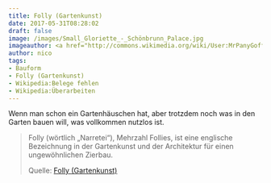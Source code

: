 ```yaml
---
title: Folly (Gartenkunst)
date: 2017-05-31T08:28:02
draft: false
image: /images/Small_Gloriette_-_Schönbrunn_Palace.jpg
imageauthor: <a href="http://commons.wikimedia.org/wiki/User:MrPanyGoff" title="User:MrPanyGoff">MrPanyGoff</a>
author: nico
tags: 
- Bauform
- Folly (Gartenkunst)
- Wikipedia:Belege fehlen
- Wikipedia:Überarbeiten
---
```


Wenn man schon ein Gartenhäuschen hat, aber trotzdem noch was in den Garten bauen will, was vollkommen nutzlos ist.

> Folly (wörtlich „Narretei“), Mehrzahl Follies, ist eine englische Bezeichnung
> in der Gartenkunst und der Architektur für einen ungewöhnlichen Zierbau.
>
> Quelle: [Folly (Gartenkunst)](https://de.wikipedia.org/wiki/Folly_(Gartenkunst))
